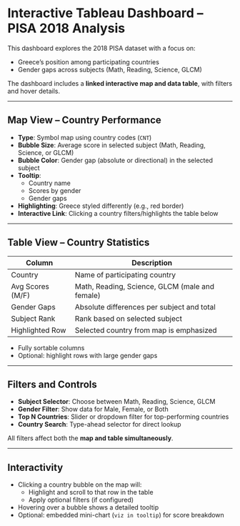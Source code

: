 # Interactive Tableau Dashboard – PISA 2018 Analysis

This dashboard explores the 2018 PISA dataset with a focus on:
- Greece’s position among participating countries
- Gender gaps across subjects (Math, Reading, Science, GLCM)

The dashboard includes a **linked interactive map and data table**, with filters and hover details.

---

## Map View – Country Performance

- **Type**: Symbol map using country codes (`CNT`)
- **Bubble Size**: Average score in selected subject (Math, Reading, Science, or GLCM)
- **Bubble Color**: Gender gap (absolute or directional) in the selected subject
- **Tooltip**:
  - Country name
  - Scores by gender
  - Gender gaps
- **Highlighting**: Greece styled differently (e.g., red border)
- **Interactive Link**: Clicking a country filters/highlights the table below

---

## Table View – Country Statistics

| Column             | Description                                         |
|--------------------|-----------------------------------------------------|
| Country            | Name of participating country                      |
| Avg Scores (M/F)   | Math, Reading, Science, GLCM (male and female)     |
| Gender Gaps        | Absolute differences per subject and total         |
| Subject Rank       | Rank based on selected subject                     |
| Highlighted Row    | Selected country from map is emphasized            |

- Fully sortable columns
- Optional: highlight rows with large gender gaps

---

## Filters and Controls

- **Subject Selector**: Choose between Math, Reading, Science, GLCM
- **Gender Filter**: Show data for Male, Female, or Both
- **Top N Countries**: Slider or dropdown filter for top-performing countries
- **Country Search**: Type-ahead selector for direct lookup

All filters affect both the **map and table simultaneously**.

---

## Interactivity

- Clicking a country bubble on the map will:
  - Highlight and scroll to that row in the table
  - Apply optional filters (if configured)
- Hovering over a bubble shows a detailed tooltip
- Optional: embedded mini-chart (`viz in tooltip`) for score breakdown


